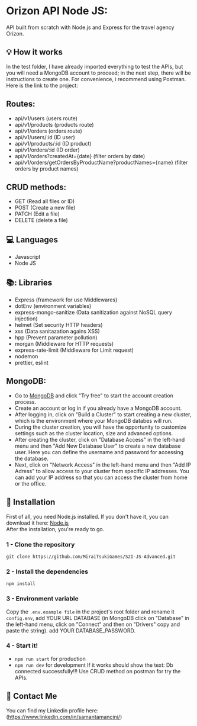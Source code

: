 # Orizon API Node JS: 
API built from scratch with Node.js and Express for the travel agency Orizon.
## :bulb: How it works
In the test folder, I have already imported everything to test the APIs, but you will need a MongoDB account to proceed; in the next step, there will be instructions to create one.
For convenience, i recommend using Postman. Here is the link to the project: 
## Routes:
- api/v1/users (users route)
- api/v1/products (products route)
- api/v1/orders (orders route)
- api/v1/users/:id (ID user)
- api/v1/products/:id (ID product)
- api/v1/orders/:id (ID order)
- api/v1/orders?createdAt={date} (filter orders by date)
- api/v1/orders/getOrdersByProductName?productNames={name} (filter orders by product names)

## CRUD methods: 
- GET (Read all files or ID)
- POST (Create a new file)
- PATCH (Edit a file)
- DELETE (delete a file)

## :computer: Languages
- Javascript
- Node JS
  
## 📚: Libraries
- Express (framework for use Middlewares)
- dotEnv (environment variables)
- express-mongo-sanitize (Data sanitization against NoSQL query injection)
- helmet (Set security HTTP headers)
- xss (Data sanitazation agains XSS)
- hpp (Prevent parameter pollution)
- morgan (Middleware for HTTP requests)
- express-rate-limit (Middleware for Limit request)
- nodemon 
- prettier, eslint

## MongoDB: 
- Go to [MongoDB](https://www.mongodb.com/atlas/database) and click "Try free" to start the account creation process.
- Create an account or log in if you already have a MongoDB account. 
- After logging in, click on "Build a Cluster" to start creating a new cluster, which is the environment where your MongoDB databes will run.
- During the cluster creation, you will have the opportunity to customize settings such as the cluster location, size and advanced options.
- After creating the cluster, click on "Database Access" in the left-hand menu and then "Add New Database User" to create a new database user.
Here you can define the username and password for accessing the database.
- Next, click on "Network Access" in the left-hand menu and then "Add IP Adress" to allow access to your cluster from specific IP addresses. You can add your IP address so that you can access the cluster from home or the office.

## :floppy_disk: Installation

First of all, you need Node.js installed.
If you don't have it, you can download it here:
[Node.js](https://nodejs.org/en)<br>
After the installation, you're ready to go.

### 1 - Clone the repository

`git clone https://github.com/MiraiTsukiGames/S2I-JS-Advanced.git`

### 2 - Install the dependencies

`npm install`

### 3 - Environment variable

Copy the `.env.example file` in the project's root folder and rename it `config.env`, add YOUR URL DATABASE (in MongoDB click on "Database" in the left-hand menu, click on "Connect" and then on "Drivers" copy and paste the string).
add YOUR DATABASE_PASSWORD.

### 4 - Start it!

- `npm run start` for production
- `npm run dev` for development
If it works should show the text: Db connected successfully!!! 
Use CRUD method on postman for try the APIs.

## :e-mail: Contact Me

You can find my Linkedin profile here: (https://www.linkedin.com/in/samantamancini/)
